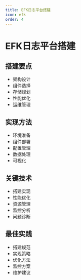 ```yaml
---
title: EFK日志平台搭建
icon: efk
order: 4
---
```


# EFK日志平台搭建

## 搭建要点
- 架构设计
- 组件选择
- 存储规划
- 性能优化
- 运维管理

## 实现方法
- 环境准备
- 组件部署
- 配置管理
- 数据处理
- 可视化

## 关键技术
- 搭建实现
- 性能优化
- 资源管理
- 监控分析
- 问题诊断

## 最佳实践
- 搭建规范
- 实现策略
- 优化方法
- 监控方案
- 维护建议
